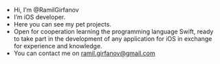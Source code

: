 - Hi, I’m @RamilGirfanov
- I’m iOS developer. 
- Here you can see my pet projects. 
- Open for cooperation learning the programming language Swift, ready to take part in the development of any application for iOS in exchange for experience and knowledge.
- You can contact me on ramil.girfanov@gmail.com

<!---
RamilGirfanov/RamilGirfanov is a ✨ special ✨ repository because its `README.md` (this file) appears on your GitHub profile.
You can click the Preview link to take a look at your changes.
--->
